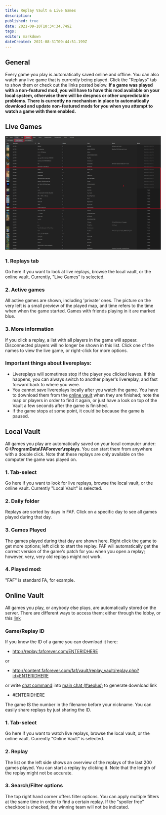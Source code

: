 ```yaml
---
title: Replay Vault & Live Games
description: 
published: true
date: 2021-09-10T10:34:34.749Z
tags: 
editor: markdown
dateCreated: 2021-08-31T09:44:51.199Z
---
```


## General

Every game you play is automatically saved online and offline. You can also watch any live game that is currently being played. Click the "Replays" tab to show them or check out the links posted below.
**If a game was played with a non-featured mod, you will have to have this mod available on your local system, otherwise there will be desyncs or other unpredictable problems. There is currently no mechanism in place to automatically download and update non-featured mods for you when you attempt to watch a game with them enabled.**

## Live Games
![live-games.png](/live-games.png)
### 1. Replays tab
Go here if you want to look at live replays, browse the local vault, or the online vault. Currently, "Live Games" is selected.
### 2. Active games

All active games are shown, including 'private' ones. The picture on the very left is a small preview of the played map, and time refers to the time when when the game started. Games with friends playing in it are marked blue.

### 3. More information

If you click a replay, a list with all players in the game will appear. Disconnected players will no longer be shown in this list. Click one of the names to view the live game, or right-click for more options.

### Important things about livereplays:
- Livereplays will sometimes stop if the player you clicked leaves. If this happens, you can always switch to another player's livereplay, and fast forward back to where you were.
- You cannot save livereplays locally after you watch the game. You have to download them from the [online vault](/Replay-Vault-&-Live-Games) when they are finished; note the map or players in order to find it again, or just have a look on top of the Vault a few seconds after the game is finished.
- If the game stops at some point, it could be because the game is paused.

## Local Vault

All games you play are automatically saved on your local computer under: **C:\\ProgramData\\FAForever\\replays**. You can start them from anywhere with a double click. Note that these replays are only available on the computer the game was played on.

### 1. Tab-select

Go here if you want to look for live replays, browse the local vault, or the online vault. Currently "Local Vault" is selected.

### 2. Daily folder

Replays are sorted by days in FAF. Click on a specific day to see all games played during that day.

### 3. Games Played

The games played during that day are shown here. Right click the game to get more options; left click to start the replay. FAF will automatically get the correct version of the game's patch for you when you open a replay; however, very, very old replays might not work.

### 4. Played mod:

"FAF" is standard FA, for example.

## Online Vault

All games you play, or anybody else plays, are automatically stored on the server. There are different ways to access them; either through the lobby, or this [link](http://content.faforever.com/faf/vault/replays_simple.php)

### Game/Replay ID

If you know the ID of a game you can download it here:
- http://replay.faforever.com/ENTERIDHERE

or

- http://content.faforever.com/faf/vault/replay_vault/replay.php?id=ENTERIDHERE

or write [chat command](/FAF-chat#Chat-commands) into [main chat (#aeolus)](/FAF-chat) to generate download link

-   #ENTERIDHERE

The game IS the number in the filename before your nickname. You can easily share replays by just sharing the ID.

### 1. Tab-select

Go here if you want to watch live replays, browse the local vault, or the online vault. Currently "Online Vault" is selected.

### 2. Replay

The list on the left side shows an overview of the replays of the last 200 games played. You can start a replay by clicking it. Note that the length of the replay might not be accurate.

### 3. Search/Filter options

The top right hand corner offers filter options. You can apply multiple filters at the same time in order to find a certain replay. If the "spoiler free" checkbox is checked, the winning team will not be indicated.